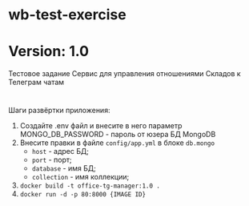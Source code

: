 # wb-test-exercise
# Version: 1.0
Тестовое задание
Сервис для управления отношениями Складов к Телеграм чатам
#
Шаги развёртки приложения:
1. Создайте .env файл и внесите в него параметр MONGO_DB_PASSWORD - пароль от юзера БД MongoDB
2. Внесите правки в файле `config/app.yml` в блоке `db.mongo`
    - `host` - адрес БД;
    - `port` - порт;
    - `database` - имя БД;
    - `collection` - имя коллекции;
3. `docker build -t office-tg-manager:1.0 .`
4. `docker run -d -p 80:8000 {IMAGE ID}`